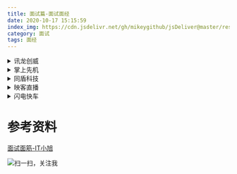 ```yaml
---
title: 面试篇-面试面经
date: 2020-10-17 15:15:59
index_img: https://cdn.jsdelivr.net/gh/mikeygithub/jsDeliver@master/resource/img/msmj.png
category: 面试
tags: 面经
---
```


<details>
  <summary><span>讯龙创威</span></summary>
  <br>

**一面(一个小时)**
````text
浏览器输入网址整个流程
DNS寻址
Http三次握手/四次挥手
Http/Https区别
TCP/IP
Nginx：ssl端口
跨域:原因+解决方案
Mysql引擎
Int(1)和Int(10)
MySQL然后提升性能
SQL基本操作
SQL执行顺序
数据库事务是什么
事务隔离级别:
事务的特性:ACID
面向对象编程思想:封装,继承,多态
设计模式:种类,作用
````

**二面(半个小时)**

```text
MySQL索引
如何协调团队开发
能不能开发php
手撕代码:求一个递增数组中两个数和为target数的方法，返回对应的下标
public class Solution{
    public static int[] method(int[] nums,int target){
       Map<Integer, Integer> map = new HashMap<>();
         for (int i = 0; i < nums.length; i++) {
           int complement = target - nums[i];
             if (map.containsKey(complement)) {
                  return new int[] { map.get(complement), i };
              }
              map.put(nums[i], i);
           }
           throw new IllegalArgumentException("No two sum solution");
    }
}
  ```

**三面(半个小时)**

```text
问项目
家庭情况
项目中遇到的困难
自己的缺点
朋友的评价
打游戏不
所获奖项        
```
</details>

<details>
  <summary><span>掌上先机</span></summary>
  <br>

**一面**

```text
手撕代码：1-100缺的数
基本数据类型、Void
Mvcc、快照读，当前读
synchronized和reetenlock
I++是不是原子操作
数据库索引、B+tree、失效、写SQL判断是否走索引
数据库引擎myIsan和innodb
排序算法时间复杂度O (nlogn)
Springmvc常用注解
Mybaits和hibernate区别
#{}和${}
反射
深拷贝浅拷贝
String、StringBuffer、StringBuilder
==和equal
重写hashcode原因
类加载器
多线程上传文件记录成功失败
并发注意事项
CAS手写思路
IOC和AOP
Spring bean scope
Spring bean注入怎么保证线程安全
动态代理
使用实现了来代替接口注入会出现什么问题
Servlet生命周期、Jsp
Mybatis分页、缓存、一级缓存、二级缓存
mysql的char和varchar
数据库事务ACID
我们采取ID自增作为主键
共享锁、排它锁
```        
        
</details>

<details>
  <summary><span>同盾科技</span></summary>
  <br>

**一面**
```text
stringbuff和stringbuilde
```


**二面**
```text
手撕代码：斐波拉切+快排‘
项目相关
```

**HR面**

```text
自我介绍
实习经历
职业发展
期望薪资
有无女友
有无offer(怎么选择地点、薪资)
接受加班强度
对公司了解情况
投递渠道
```



</details>

<details>
  <summary><span>映客直播</span></summary>
  <br>

**一面**
````text
自我介绍
进程线程区别
进程通信方式
LRU算法
线程死锁条件
事务传播
tcp/udp
MySQL索引
Redis
ACID
````
**二面**

```text
自我介绍
事务隔离级别
redis
操作系统
浏览器输入网址流程
手撕代码“给定一个排序数组求其平衡二叉树”
Hashmap扩容、优化
DNS协议
```
</details>

<details>
  <summary><span>闪电快车</span></summary>
  <br>

**一面**

````text
自我介绍(说我逻辑有问题?我直接好家伙)
挑一个项目问
tcp/udp
两个数组取交集
自己平时怎么学习的
QQ使用的是什么协议
技术发展方向
etcd
分布式事务
````


</details>

# 参考资料

[面试面筋-IT小旭](https://www.cnblogs.com/xiaoxu123/)<br/>


![扫一扫，关注我](https://cdn.jsdelivr.net/gh/mikeygithub/jsDeliver@master/resource/img/wechat.jpg)